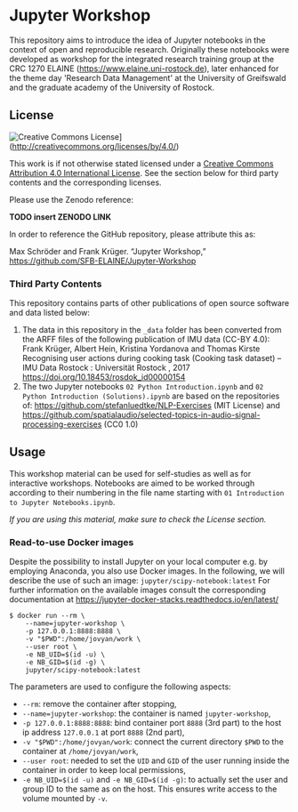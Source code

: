 # Jupyter Workshop

This repository aims to introduce the idea of Jupyter notebooks in the context of open and reproducible research.
Originally these notebooks were developed as workshop for the integrated research training group at the CRC 1270 ELAINE (https://www.elaine.uni-rostock.de), later enhanced for the theme day 'Research Data Management' at the University of Greifswald and the graduate academy of the University of Rostock.

## License

![Creative Commons License](https://i.creativecommons.org/l/by/4.0/88x31.png)](http://creativecommons.org/licenses/by/4.0/)

This work is if not otherwise stated licensed under a [Creative Commons Attribution 4.0 International License](http://creativecommons.org/licenses/by/4.0/).
See the section below for third party contents and the corresponding licenses.

Please use the Zenodo reference:

**TODO insert ZENODO LINK**

In order to reference the GitHub repository, please attribute this as:

Max Schröder and Frank Krüger. “Jupyter Workshop,” https://github.com/SFB-ELAINE/Jupyter-Workshop

### Third Party Contents

This repository contains parts of other publications of open source software and data listed below:

1. The data in this repository in the `_data` folder has been converted from the ARFF files of the following publication of IMU data (CC-BY 4.0):
   Frank Krüger, Albert Hein, Kristina Yordanova and Thomas Kirste
   Recognising user actions during cooking task (Cooking task dataset) – IMU Data
   Rostock : Universität Rostock , 2017
   https://doi.org/10.18453/rosdok_id00000154
2. The two Jupyter notebooks `02 Python Introduction.ipynb` and `02 Python Introduction (Solutions).ipynb` are based on the repositories of:
   https://github.com/stefanluedtke/NLP-Exercises (MIT License) and https://github.com/spatialaudio/selected-topics-in-audio-signal-processing-exercises (CC0 1.0)

## Usage

This workshop material can be used for self-studies as well as for interactive workshops.
Notebooks are aimed to be worked through according to their numbering in the file name starting with `01 Introduction to Jupyter Notebooks.ipynb`.

*If you are using this material, make sure to check the License section.*

### Read-to-use Docker images

Despite the possibility to install Jupyter on your local computer e.g. by employing Anaconda, you also use Docker images.
In the following, we will describe the use of such an image:
`jupyter/scipy-notebook:latest`
For further information on the available images consult the corresponding documentation at https://jupyter-docker-stacks.readthedocs.io/en/latest/

```
$ docker run --rm \
    --name=jupyter-workshop \
    -p 127.0.0.1:8888:8888 \
    -v "$PWD":/home/jovyan/work \
    --user root \
    -e NB_UID=$(id -u) \
    -e NB_GID=$(id -g) \
    jupyter/scipy-notebook:latest
```

The parameters are used to configure the following aspects:

* `--rm`: remove the container after stopping,
* `--name=jupyter-workshop`: the container is named `jupyter-workshop`,
* `-p 127.0.0.1:8888:8888`: bind container port `8888` (3rd part) to the host ip address `127.0.0.1` at port `8888` (2nd part),
* `-v "$PWD":/home/jovyan/work`: connect the current directory `$PWD` to the container at `/home/jovyan/work`,
* `--user root`: needed to set the `UID` and `GID` of the user running inside the container in order to keep local permissions,
* `-e NB_UID=$(id -u)` and `-e NB_GID=$(id -g)`: to actually set the user and group ID to the same as on the host. This ensures write access to the volume mounted by `-v`.
